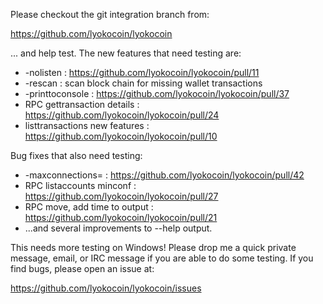 Please checkout the git integration branch from:

https://github.com/lyokocoin/lyokocoin

... and help test.  The new features that need testing are:

* -nolisten : https://github.com/lyokocoin/lyokocoin/pull/11
* -rescan : scan block chain for missing wallet transactions
* -printtoconsole : https://github.com/lyokocoin/lyokocoin/pull/37
* RPC gettransaction details : https://github.com/lyokocoin/lyokocoin/pull/24
* listtransactions new features : https://github.com/lyokocoin/lyokocoin/pull/10

Bug fixes that also need testing:

* -maxconnections= : https://github.com/lyokocoin/lyokocoin/pull/42
* RPC listaccounts minconf : https://github.com/lyokocoin/lyokocoin/pull/27
* RPC move, add time to output : https://github.com/lyokocoin/lyokocoin/pull/21
* ...and several improvements to --help output.

This needs more testing on Windows!  Please drop me a quick private message, email, or IRC message if you are able to do some testing.  If you find bugs, please open an issue at:

https://github.com/lyokocoin/lyokocoin/issues
